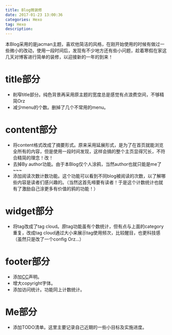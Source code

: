 ```yaml
---
title: Blog微装修
date: 2017-01-23 13:00:36
categories: Hexo
tag: Hexo
description:
---
```


本Blog采用的是jacman主题，喜欢他简洁的风格，在刚开始使用的时候有做过一些微小的改动，使用一段时间后，发现有不少地方还有些小问题，趁着寒假在家这几天对博客进行简单的装修，以迎接新的一年的到来！

# title部分

- 削窄title部分。纯色背景再采用原主题的宽度总是感觉有点浪费空间，不够精简Orz
- 减少menu的个数。删掉了几个不常用的menu。

# content部分

- 将content格式改成了摘要形式。原来采用延展形式，是为了在首页就能浏览全所有的内容，但是使用一段时间发现，这样会搞的整个主页显得冗长，不符合精简的理念！改！
- 去掉By author功能。由于本Blog仅个人涂鸦，当然author也就只能是me了~~~
- 添加阅读次数计数功能。这个功能可以看到不同blog被阅读的次数，以了解哪些内容是读者们感兴趣的。（当然这首先嘚要有读者！于是这个计数统计也就有了激励自己涂更多有价值的鸦的功能！）

# widget部分

- 将tag改成了tag cloud。原tag功能虽有个数统计，但有点与上面的category重复，改成tag cloud通过大小来展示tag使用频次，比较醒目，也更科技感（虽然只是改了一个config Orz...）

# footer部分

- 添加[CC](http://baike.baidu.com/item/creative%20commons)声明。
- 增大copyright字体。
- 添加访问统计。功能同上计数统计。

# Me部分

- 添加TODO清单。这里主要记录自己近期的一些小目标及实施进度。